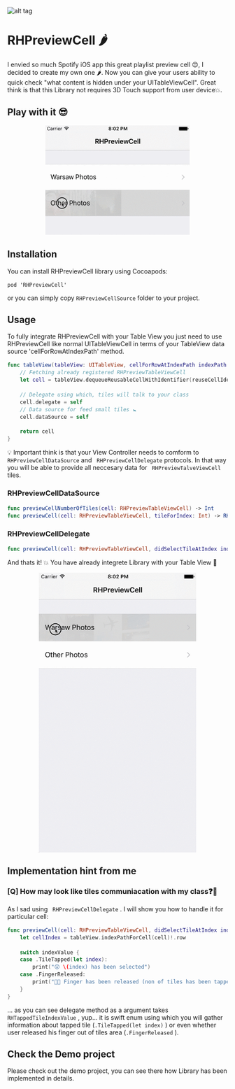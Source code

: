 ![alt tag](https://img.shields.io/cocoapods/v/RHPreviewCell.svg?style=flat)

# RHPreviewCell 🌶
I envied so much Spotify iOS app this great playlist preview cell 😍, I decided to create my own one 🌶. Now you can give your users ability to quick check "what content is hidden under your UITableViewCell". Great think is that this Library not requires 3D Touch support from user device💥.

## Play with it 😎
<p align="center">
<img src ="./ReadmeAssets/first_video.gif" width="330" height="250"/>
</p>

## Installation
You can install RHPreviewCell library using Cocoapods:
```
pod 'RHPreviewCell'
```
or you can simply copy ```RHPreviewCellSource``` folder to your project.

## Usage
To fully integrate RHPreviewCell with your Table View you just need to use RHPreviewCell like normal UITableViewCell in terms of your TableView data source 'cellForRowAtIndexPath' method. 

```swift
func tableView(tableView: UITableView, cellForRowAtIndexPath indexPath: NSIndexPath) -> UITableViewCell {
    // Fetching already registered RHPreviewTableViewCell 
    let cell = tableView.dequeueReusableCellWithIdentifier(reuseCellIdentifier) as! RHPreviewTableViewCell 

    // Delegate using which, tiles will talk to your class
    cell.delegate = self 
    // Data source for feed small tiles 🚼
    cell.dataSource = self

    return cell
}
```
💡 Important think is that your View Controller needs to comform to ``` RHPreviewCellDataSource```  and ``` RHPreviewCellDelegate```  protocols. In that way you will be able to provide all neccesary data for ``` RHPreviewTalveViewCell```  tiles.

### RHPreviewCellDataSource
```swift
func previewCellNumberOfTiles(cell: RHPreviewTableViewCell) -> Int
func previewCell(cell: RHPreviewTableViewCell, tileForIndex: Int) -> RHPreviewTileView
```

### RHPreviewCellDelegate
```swift
func previewCell(cell: RHPreviewTableViewCell, didSelectTileAtIndex indexValue: RHTappedTileIndexValue)
```
And thats it! 💥  You have already integrete Library with your Table View 🎉 

<p align="center">
<img src ="./ReadmeAssets/second_video.gif" width="360" height="640" align="center"/>
</p>

## Implementation hint from me
### [Q] How may look like tiles communiacation with my class❓🤔
As I sad using ``` RHPreviewCellDelegate``` . I will show you how to handle it for particular cell:

```swift
func previewCell(cell: RHPreviewTableViewCell, didSelectTileAtIndex indexValue: RHTappedTileIndexValue) {
    let cellIndex = tableView.indexPathForCell(cell)!.row

    switch indexValue {
    case .TileTapped(let index):
        print("😲 \(index) has been selected")
    case .FingerReleased:
        print("🖖🏽 Finger has been released (non of tiles has been tapped)")
    }
}
```

... as you can see delegate method as a argument takes ``` RHTappedTileIndexValue``` , yup... it is swift enum using which you will gather information about tapped tile (```.TileTapped(let index)``` ) or even whether user released his finger out of tiles area (```.FingerReleased``` ).




## Check the Demo project 

Please check out the demo project, you can see there how Library has been implemented in details.
